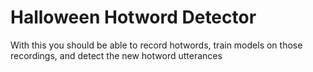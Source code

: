 # Halloween Hotword Detector

With this you should be able to record hotwords, train models on those
recordings, and detect the new hotword utterances
